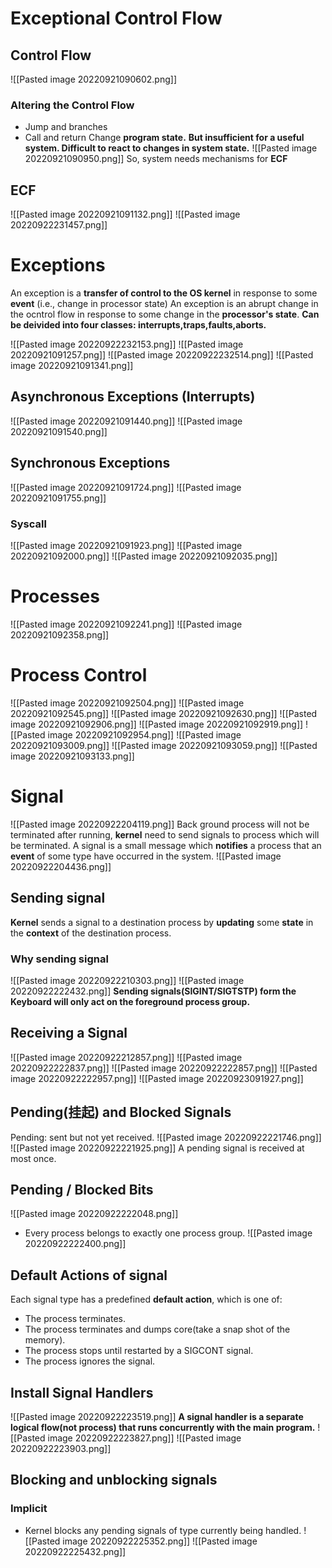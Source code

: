 # Exceptional Control Flow
## Control Flow
![[Pasted image 20220921090602.png]]
### Altering the Control Flow
* Jump and branches
* Call and return
Change **program state.**
**But insufficient for a useful system. Difficult to react to changes in system state.**
![[Pasted image 20220921090950.png]]
So, system needs mechanisms for **ECF**
## ECF
![[Pasted image 20220921091132.png]]
![[Pasted image 20220922231457.png]]
# Exceptions
An exception is a **transfer of control to the OS kernel** in response to some **event** (i.e., change in processor state)
An exception is an abrupt change in the ocntrol flow in response to some change in the **processor's state**.
**Can be deivided into four classes: interrupts,traps,faults,aborts.** 

![[Pasted image 20220922232153.png]]
![[Pasted image 20220921091257.png]]
![[Pasted image 20220922232514.png]]
![[Pasted image 20220921091341.png]]
## Asynchronous Exceptions (Interrupts)
![[Pasted image 20220921091440.png]]
![[Pasted image 20220921091540.png]]
## Synchronous Exceptions
![[Pasted image 20220921091724.png]]
![[Pasted image 20220921091755.png]]
### Syscall
![[Pasted image 20220921091923.png]]
![[Pasted image 20220921092000.png]]
![[Pasted image 20220921092035.png]]
# Processes
![[Pasted image 20220921092241.png]]
![[Pasted image 20220921092358.png]]
# Process Control
![[Pasted image 20220921092504.png]]
![[Pasted image 20220921092545.png]]
![[Pasted image 20220921092630.png]]
![[Pasted image 20220921092906.png]]
![[Pasted image 20220921092919.png]]
![[Pasted image 20220921092954.png]]
![[Pasted image 20220921093009.png]]
![[Pasted image 20220921093059.png]]
![[Pasted image 20220921093133.png]]
# Signal
![[Pasted image 20220922204119.png]]
Back ground process will not be terminated after running, **kernel** need to send signals to process which will be terminated.
A signal is a small message which **notifies** a process that an **event** of some type have occurred in the system.
![[Pasted image 20220922204436.png]]
## Sending signal
**Kernel** sends a signal to a destination process by **updating** some **state** in the **context** of the destination process.
### Why sending signal 
![[Pasted image 20220922210303.png]]
![[Pasted image 20220922222432.png]]
**Sending signals(SIGINT/SIGTSTP) form the Keyboard will only act on the foreground process group.**


## Receiving a Signal
![[Pasted image 20220922212857.png]]
![[Pasted image 20220922222837.png]]
![[Pasted image 20220922222857.png]]
![[Pasted image 20220922222957.png]]
![[Pasted image 20220923091927.png]]
## Pending(挂起) and Blocked Signals 
Pending: sent but not yet received.
![[Pasted image 20220922221746.png]]
![[Pasted image 20220922221925.png]]
A pending signal is received at most once.
## Pending / Blocked Bits
![[Pasted image 20220922222048.png]]
* Every process belongs to exactly one process group.
![[Pasted image 20220922222400.png]]
## Default Actions of signal
 Each signal type has a predefined **default action**, which is one of:
* The process terminates.
* The process terminates and dumps core(take a snap shot of the memory).
* The process stops until restarted by a SIGCONT signal.
* The process ignores the signal.
## Install Signal Handlers
![[Pasted image 20220922223519.png]]
**A signal handler is a separate logical flow(not process) that runs concurrently with the main program.**
![[Pasted image 20220922223827.png]]
![[Pasted image 20220922223903.png]]
## Blocking and unblocking signals
### Implicit
* Kernel blocks any pending signals of type currently being handled.
![[Pasted image 20220922225352.png]]
 ![[Pasted image 20220922225432.png]]